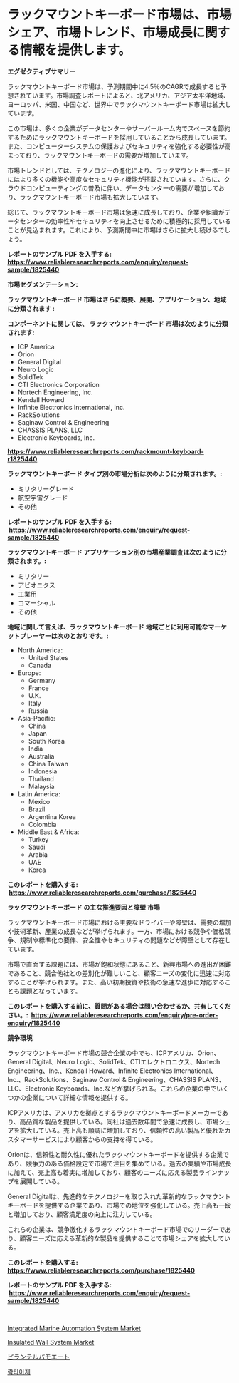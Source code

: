 <p><h1>ラックマウントキーボード市場は、市場シェア、市場トレンド、市場成長に関する情報を提供します。</h1></p><p><strong>エグゼクティブサマリー</strong></p>
<p><p>ラックマウントキーボード市場は、予測期間中に4.5％のCAGRで成長すると予想されています。市場調査レポートによると、北アメリカ、アジア太平洋地域、ヨーロッパ、米国、中国など、世界中でラックマウントキーボード市場は拡大しています。</p><p>この市場は、多くの企業がデータセンターやサーバールーム内でスペースを節約するためにラックマウントキーボードを採用していることから成長しています。また、コンピューターシステムの保護およびセキュリティを強化する必要性が高まっており、ラックマウントキーボードの需要が増加しています。</p><p>市場トレンドとしては、テクノロジーの進化により、ラックマウントキーボードにはより多くの機能や高度なセキュリティ機能が搭載されています。さらに、クラウドコンピューティングの普及に伴い、データセンターの需要が増加しており、ラックマウントキーボード市場も拡大しています。</p><p>総じて、ラックマウントキーボード市場は急速に成長しており、企業や組織がデータセンターの効率性やセキュリティを向上させるために積極的に採用していることが見込まれます。これにより、予測期間中に市場はさらに拡大し続けるでしょう。</p></p>
<p><strong>レポートのサンプル PDF を入手する: <a href="https://www.reliableresearchreports.com/enquiry/request-sample/1825440">https://www.reliableresearchreports.com/enquiry/request-sample/1825440</a></strong></p>
<p><strong>市場セグメンテーション:</strong></p>
<p><strong> ラックマウントキーボード 市場はさらに概要、展開、アプリケーション、地域に分類されます :</strong></p>
<p><strong>コンポーネントに関しては、 ラックマウントキーボード 市場は次のように分類されます: &nbsp;</strong></p>
<p><ul><li>ICP America</li><li>Orion</li><li>General Digital</li><li>Neuro Logic</li><li>SolidTek</li><li>CTI Electronics Corporation</li><li>Nortech Engineering, Inc.</li><li>Kendall Howard</li><li>Infinite Electronics International, Inc.</li><li>RackSolutions</li><li>Saginaw Control & Engineering</li><li>CHASSIS PLANS, LLC</li><li>Electronic Keyboards, Inc.</li></ul></p>
<p><strong><a href="https://www.reliableresearchreports.com/rackmount-keyboard-r1825440">https://www.reliableresearchreports.com/rackmount-keyboard-r1825440</a></strong></p>
<p><strong> ラックマウントキーボード タイプ別の市場分析は次のように分類されます。:</strong></p>
<p><ul><li>ミリタリーグレード</li><li>航空宇宙グレード</li><li>その他</li></ul></p>
<p><strong>レポートのサンプル PDF を入手する: &nbsp;<a href="https://www.reliableresearchreports.com/enquiry/request-sample/1825440">https://www.reliableresearchreports.com/enquiry/request-sample/1825440</a></strong></p>
<p><strong> ラックマウントキーボード アプリケーション別の市場産業調査は次のように分類されます。:</strong></p>
<p><ul><li>ミリタリー</li><li>アビオニクス</li><li>工業用</li><li>コマーシャル</li><li>その他</li></ul></p>
<p><strong>地域に関して言えば、ラックマウントキーボード 地域ごとに利用可能なマーケットプレーヤーは次のとおりです。:</strong></p>
<p><ul>
    <li>
        North America:
        <ul>
            <li>United States</li>
            <li>Canada</li>
        </ul>
    </li>
    <li>
        Europe:
        <ul>
            <li>Germany</li>
            <li>France</li>
            <li>U.K.</li>
            <li>Italy</li>
            <li>Russia</li>
        </ul>
    </li>
    <li>
        Asia-Pacific:
        <ul>
            <li>China</li>
            <li>Japan</li>
            <li>South Korea</li>
            <li>India</li>
            <li>Australia</li>
            <li>China Taiwan</li>
            <li>Indonesia</li>
            <li>Thailand</li>
            <li>Malaysia</li>
        </ul>
    </li>
    <li>
        Latin America:
        <ul>
            <li>Mexico</li>
            <li>Brazil</li>
            <li>Argentina Korea</li>
            <li>Colombia</li>
        </ul>
    </li>
    <li>
        Middle East & Africa:
        <ul>
            <li>Turkey</li>
            <li>Saudi</li>
            <li>Arabia</li>
            <li>UAE</li>
            <li>Korea</li>
        </ul>
    </li>
    </ul></p>
<p><strong>このレポートを購入する: &nbsp;<a href="https://www.reliableresearchreports.com/purchase/1825440">https://www.reliableresearchreports.com/purchase/1825440</a></strong></p>
<p><strong>ラックマウントキーボード の主な推進要因と障壁 市場</strong></p>
<p><p>ラックマウントキーボード市場における主要なドライバーや障壁は、需要の増加や技術革新、産業の成長などが挙げられます。一方、市場における競争や価格競争、規制や標準化の要件、安全性やセキュリティの問題などが障壁として存在しています。</p><p>市場で直面する課題には、市場が飽和状態にあること、新興市場への進出が困難であること、競合他社との差別化が難しいこと、顧客ニーズの変化に迅速に対応することが挙げられます。また、高い初期投資や技術の急速な進歩に対応することも課題となっています。</p></p>
<p><strong>このレポートを購入する前に、質問がある場合は問い合わせるか、共有してください。:&nbsp; <a href="https://www.reliableresearchreports.com/enquiry/pre-order-enquiry/1825440">https://www.reliableresearchreports.com/enquiry/pre-order-enquiry/1825440</a></strong></p>
<p><strong>競争環境</strong></p>
<p><p>ラックマウントキーボード市場の競合企業の中でも、ICPアメリカ、Orion、General Digital、Neuro Logic、SolidTek、CTIエレクトロニクス、Nortech Engineering、Inc.、Kendall Howard、Infinite Electronics International、Inc.、RackSolutions、Saginaw Control & Engineering、CHASSIS PLANS、LLC、Electronic Keyboards、Inc.などが挙げられる。これらの企業の中でいくつかの企業について詳細な情報を提供する。</p><p>ICPアメリカは、アメリカを拠点とするラックマウントキーボードメーカーであり、高品質な製品を提供している。同社は過去数年間で急速に成長し、市場シェアを拡大している。売上高も順調に増加しており、信頼性の高い製品と優れたカスタマーサービスにより顧客からの支持を得ている。</p><p>Orionは、信頼性と耐久性に優れたラックマウントキーボードを提供する企業であり、競争力のある価格設定で市場で注目を集めている。過去の実績や市場成長に加えて、売上高も着実に増加しており、顧客のニーズに応える製品ラインナップを展開している。</p><p>General Digitalは、先進的なテクノロジーを取り入れた革新的なラックマウントキーボードを提供する企業であり、市場での地位を強化している。売上高も一段と増加しており、顧客満足度の向上に注力している。</p><p>これらの企業は、競争激化するラックマウントキーボード市場でのリーダーであり、顧客ニーズに応える革新的な製品を提供することで市場シェアを拡大している。</p></p>
<p><strong>このレポートを購入する: &nbsp; <a href="https://www.reliableresearchreports.com/purchase/1825440">https://www.reliableresearchreports.com/purchase/1825440</a></strong></p>
<p><strong>レポートのサンプル PDF を入手する: &nbsp;<a href="https://www.reliableresearchreports.com/enquiry/request-sample/1825440">https://www.reliableresearchreports.com/enquiry/request-sample/1825440</a></strong><strong></strong></p>
<p>&nbsp;</p>
<p><p><a href="https://github.com/santosh758595/Market-Research-Report-List-4/blob/main/integrated-marine-automation-system-market.md">Integrated Marine Automation System Market</a></p><p><a href="https://issuu.com/reportprime-2/docs/insulated-wall-system-market-size-2030.pptx">Insulated Wall System Market</a></p><p><a href="https://github.com/avwofrml53535/Market-Research-Report-List-1/blob/main/633659631633.md">ピランテルパモエート</a></p><p><a href="https://github.com/lzuwsfreyoq70/Market-Research-Report-List-1/blob/main/634598529053.md">락타아제</a></p></p>